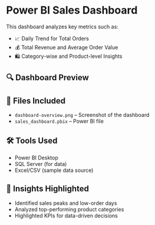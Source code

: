 # Power BI Sales Dashboard

This dashboard analyzes key metrics such as:
- 📈 Daily Trend for Total Orders
- 💰 Total Revenue and Average Order Value
- 🛍️ Category-wise and Product-level Insights

## 🔍 Dashboard Preview



## 📁 Files Included
- `dashboard-overview.png` – Screenshot of the dashboard
- `sales_dashboard.pbix` – Power BI file 

## 🛠️ Tools Used
- Power BI Desktop
- SQL Server (for data)
- Excel/CSV (sample data source)

## 📌 Insights Highlighted
- Identified sales peaks and low-order days
- Analyzed top-performing product categories
- Highlighted KPIs for data-driven decisions

